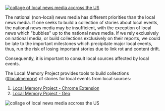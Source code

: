 [![collage of local news media accross the US](http://www.localmemory.org/static/lmp.svg)](http://www.localmemory.org)

The national (non-local) news media has different priorities than the local news media. If one seeks to build a collection of stories about local events, the national news media may be insufficient, with the exception of local news which "bubbles" up to the national news media. If we rely exclusively on national media, or build collections exclusively on their reports, we could be late to the important milestones which precipitate major local events, thus, run the risk of losing important stories due to link rot and content drift. 

Consequently, it is important to consult local sources affected by local events.

The Local Memory Project provides tools to build collections ([#localmemory]) of stories for local events from local sources:
1. [Local Memory Project - Chrome Extension]
2. [Local Memory Project - Geo]

![collage of local news media accross the US](http://www.localmemory.org/static/LMG0.png)

[Local Memory Project]: <http://www.localmemory.org>
[#localmemory]: <https://twitter.com/hashtag/localmemory?f=tweets&vertical=default&src=hash>


[Local Memory Project - Chrome Extension]:<https://chrome.google.com/webstore/detail/local-memory-project/khineeknpnogfcholchjihimhofilcfp>
[Local Memory Project - Geo]: <http://www.localmemory.org/geo/>